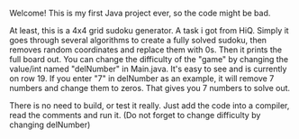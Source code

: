 Welcome!
This is my first Java project ever, so the code might be bad.

At least, this is a 4x4 grid sudoku generator. A task i got from HiQ.
Simply it goes through several algorithms to create a fully solved sudoku, then removes random coordinates and replace them with 0s. Then it prints the full board out.
You can change the difficulty of the "game" by changing the value/int named "delNumber" in Main.java. It's easy to see and is currently on row 19.
If you enter "7" in delNumber as an example, it will remove 7 numbers and change them to zeros. That gives you 7 numbers to solve out.

There is no need to build, or test it really. Just add the code into a compiler, read the comments and run it. (Do not forget to change difficulty by changing delNumber)
